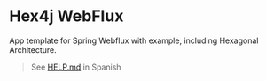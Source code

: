 # Hex4j WebFlux

App template for Spring Webflux with example, including Hexagonal Architecture.

> See [HELP.md](./HELP.md) in Spanish
